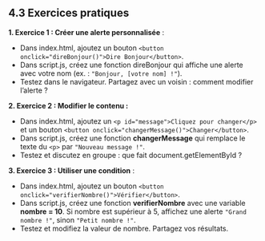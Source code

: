 ## 4.3 Exercices pratiques

**1. Exercice 1 : Créer une alerte personnalisée** :

- Dans index.html, ajoutez un bouton `<button onclick="direBonjour()">Dire Bonjour</button>`. 
- Dans script.js, créez une fonction direBonjour qui affiche une alerte avec votre nom (ex. : `"Bonjour, [votre nom] !"`). 
- Testez dans le navigateur. Partagez avec un voisin : comment modifier l’alerte ?

**2. Exercice 2 : Modifier le contenu :**

- Dans index.html, ajoutez un `<p id="message">Cliquez pour changer</p>` et un bouton `<button onclick="changerMessage()">Changer</button>`. 
- Dans script.js, créez une fonction **changerMessage** qui remplace le texte du `<p>` par `"Nouveau message !"`. 
- Testez et discutez en groupe : que fait document.getElementById ?

**3. Exercice 3 : Utiliser une condition** :

- Dans index.html, ajoutez un bouton `<button onclick="verifierNombre()">Vérifier</button>`. 
- Dans script.js, créez une fonction **verifierNombre** avec une variable **nombre = 10**. Si nombre est supérieur à 5, affichez une alerte `"Grand nombre !"`, sinon `"Petit nombre !"`. 
- Testez et modifiez la valeur de nombre. Partagez vos résultats. 